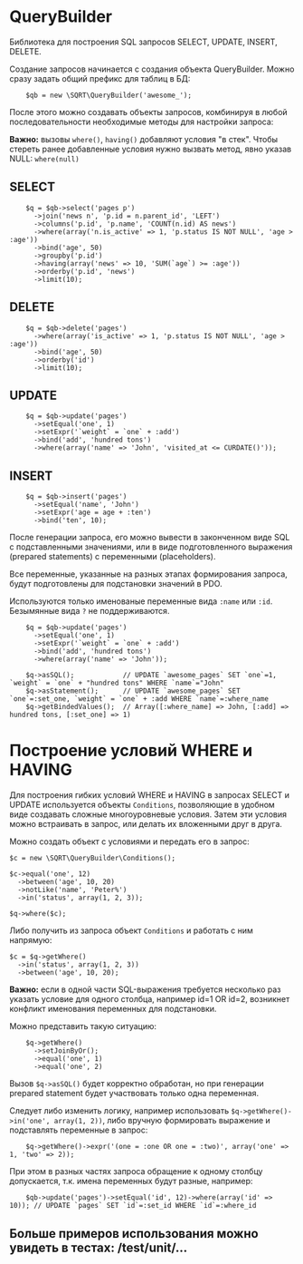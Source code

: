 QueryBuilder
============

Библиотека для построения SQL запросов SELECT, UPDATE, INSERT, DELETE.

Создание запросов начинается с создания объекта QueryBuilder. Можно сразу задать общий префикс для таблиц в БД:

        $qb = new \SQRT\QueryBuilder('awesome_');

После этого можно создавать объекты запросов, комбинируя в любой последовательности необходимые методы для настройки запроса:

**Важно:** вызовы `where()`, `having()` добавляют условия "в стек".
Чтобы стереть ранее добавленные условия нужно вызвать метод, явно указав NULL: `where(null)`

SELECT
------
        $q = $qb->select('pages p')
          ->join('news n', 'p.id = n.parent_id', 'LEFT')
          ->columns('p.id', 'p.name', 'COUNT(n.id) AS news')
          ->where(array('n.is_active' => 1, 'p.status IS NOT NULL', 'age > :age'))
          ->bind('age', 50)
          ->groupby('p.id')
          ->having(array('news' => 10, 'SUM(`age`) >= :age'))
          ->orderby('p.id', 'news')
          ->limit(10);

DELETE
------
        $q = $qb->delete('pages')
          ->where(array('is_active' => 1, 'p.status IS NOT NULL', 'age > :age'))
          ->bind('age', 50)
          ->orderby('id')
          ->limit(10);

UPDATE
------

        $q = $qb->update('pages')
          ->setEqual('one', 1)
          ->setExpr('`weight` = `one` + :add')
          ->bind('add', 'hundred tons')
          ->where(array('name' => 'John', 'visited_at <= CURDATE()'));

INSERT
------

        $q = $qb->insert('pages')
          ->setEqual('name', 'John')
          ->setExpr('age = age + :ten')
          ->bind('ten', 10);

После генерации запроса, его можно вывести в законченном виде SQL с подставленными значениями, или в виде подготовленного
выражения (prepared statements) с переменными (placeholders).

Все переменные, указанные на разных этапах формирования запроса, будут подготовлены для подстановки значений в PDO.

Используются только именованые переменные вида `:name` или `:id`. Безымянные вида `?` не поддерживаются.

        $q = $qb->update('pages')
          ->setEqual('one', 1)
          ->setExpr('`weight` = `one` + :add')
          ->bind('add', 'hundred tons')
          ->where(array('name' => 'John'));

        $q->asSQL();            // UPDATE `awesome_pages` SET `one`=1, `weight` = `one` + "hundred tons" WHERE `name`="John"
        $q->asStatement();      // UPDATE `awesome_pages` SET `one`=:set_one, `weight` = `one` + :add WHERE `name`=:where_name
        $q->getBindedValues();  // Array([:where_name] => John, [:add] => hundred tons, [:set_one] => 1)

Построение условий WHERE и HAVING
=================================

Для построения гибких условий WHERE и HAVING в запросах SELECT и UPDATE используется объекты `Conditions`, позволяющие в удобном виде создавать сложные многоуровневые условия.
Затем эти условия можно встраивать в запрос, или делать их вложенными друг в друга.

Можно создать объект с условиями и передать его в запрос:

    $c = new \SQRT\QueryBuilder\Conditions();

    $c->equal('one', 12)
      ->between('age', 10, 20)
      ->notLike('name', 'Peter%')
      ->in('status', array(1, 2, 3));

    $q->where($c);

Либо получить из запроса объект `Conditions` и работать с ним напрямую:

    $c = $q->getWhere()
      ->in('status', array(1, 2, 3))
      ->between('age', 10, 20);

**Важно:** если в одной части SQL-выражения требуется несколько раз указать условие для одного столбца, например id=1 OR id=2, возникнет конфликт именования переменных для подстановки.

Можно представить такую ситуацию:

        $q->getWhere()
          ->setJoinByOr();
          ->equal('one', 1)
          ->equal('one', 2)

Вызов `$q->asSQL()` будет корректно обработан, но при генерации prepared statement будет участвовать только одна переменная.

Следует либо изменить логику, например использовать `$q->getWhere()->in('one', array(1, 2))`, либо вручную формировать выражение и подставлять переменные в запрос:

        $q->getWhere()->expr('(one = :one OR one = :two)', array('one' => 1, 'two' => 2));

При этом в разных частях запроса обращение к одному столбцу допускается, т.к. имена переменных будут разные, например:

        $qb->update('pages')->setEqual('id', 12)->where(array('id' => 10)); // UPDATE `pages` SET `id`=:set_id WHERE `id`=:where_id

Больше примеров использования можно увидеть в тестах: /test/unit/...
--------------------------------------------------------------------